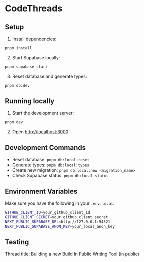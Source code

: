 # CodeThreads

## Setup

1. Install dependencies:
```bash
pnpm install
```

2. Start Supabase locally:
```bash
pnpm supabase start
```

3. Reset database and generate types:
```bash
pnpm db:dev
```

## Running locally

1. Start the development server:
```bash
pnpm dev
```

2. Open [http://localhost:3000](http://localhost:3000)

## Development Commands

- Reset database: `pnpm db:local:reset`
- Generate types: `pnpm db:local:types`
- Create new migration: `pnpm db:local:new <migration_name>`
- Check Supabase status: `pnpm db:local:status`

## Environment Variables

Make sure you have the following in your `.env.local`:
```bash
GITHUB_CLIENT_ID=your_github_client_id
GITHUB_CLIENT_SECRET=your_github_client_secret
NEXT_PUBLIC_SUPABASE_URL=http://127.0.0.1:54321
NEXT_PUBLIC_SUPABASE_ANON_KEY=your_local_anon_key
```

## Testing

Thread title:
Building a new Build In Public Writing Tool (in public)
